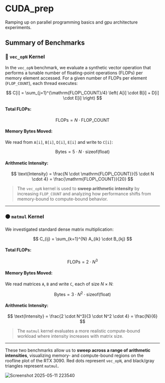 # CUDA_prep
Ramping up on parallel programming basics and gpu architecture experiments.

## Summary of Benchmarks

### 🔴 `vec_opN` Kernel

In the `vec_opN` benchmark, we evaluate a synthetic vector operation that performs a tunable number of floating-point operations (FLOPs) per memory element accessed. For a given number of FLOPs per element (`FLOP_COUNT`), each thread executes:

$$
C[i] = \sum_{j=1}^{\mathrm{FLOP\_COUNT}/4} \left( A[i] \cdot B[i] + D[i] \cdot E[i] \right)
$$

#### Total FLOPs:
$$
\mathrm{FLOPs} = N \cdot \mathrm{FLOP\_COUNT}
$$

#### Memory Bytes Moved:
We read from `A[i]`, `B[i]`, `D[i]`, `E[i]` and write to `C[i]`:

$$
\text{Bytes} = 5 \cdot N \cdot \text{sizeof(float)}
$$

#### Arithmetic Intensity:
$$
\text{Intensity} = \frac{N \cdot \mathrm{FLOP\_COUNT}}{5 \cdot N \cdot 4} = \frac{\mathrm{FLOP\_COUNT}}{20}
$$

> The `vec_opN` kernel is used to **sweep arithmetic intensity** by increasing `FLOP_COUNT` and analyzing how performance shifts from memory-bound to compute-bound behavior.

---

### ⚫ `matmul` Kernel

We investigated standard dense matrix multiplication:

$$
C_{ij} = \sum_{k=1}^{N} A_{ik} \cdot B_{kj}
$$

#### Total FLOPs:
$$
\mathrm{FLOPs} = 2 \cdot N^3
$$

#### Memory Bytes Moved:
We read matrices `A`, `B` and write `C`, each of size $N \times N$:

$$
\text{Bytes} = 3 \cdot N^2 \cdot \text{sizeof(float)}
$$

#### Arithmetic Intensity:
$$
\text{Intensity} = \frac{2 \cdot N^3}{3 \cdot N^2 \cdot 4} = \frac{N}{6}
$$

> The `matmul` kernel evaluates a more realistic compute-bound workload where intensity increases with matrix size.

---

These two benchmarks allow us to **sweep across a range of arithmetic intensities**, visualizing memory- and compute-bound regions on the roofline plot of the RTX 3090. Red dots represent `vec_opN`, and black/gray triangles represent `matmul`.



![Screenshot 2025-05-11 223540](https://github.com/user-attachments/assets/50f46948-5c92-433d-bfc6-b1dbd46eb54a)
